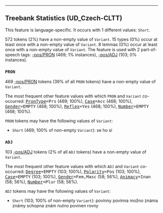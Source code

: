 

--------------------------------------------------------------------------------

## Treebank Statistics (UD_Czech-CLTT)

This feature is language-specific.
It occurs with 1 different values: `Short`.

572 tokens (2%) have a non-empty value of `Variant`.
15 types (0%) occur at least once with a non-empty value of `Variant`.
8 lemmas (0%) occur at least once with a non-empty value of `Variant`.
The feature is used with 2 part-of-speech tags: [-pos/PRON]() (469; 1% instances), [-pos/ADJ]() (103; 0% instances).

### `PRON`

469 [-pos/PRON]() tokens (39% of all `PRON` tokens) have a non-empty value of `Variant`.

The most frequent other feature values with which `PRON` and `Variant` co-occurred: <tt><a href="PronType.html">PronType</a>=Prs</tt> (469; 100%), <tt><a href="Case.html">Case</a>=Acc</tt> (468; 100%), <tt><a href="Gender.html">Gender</a>=EMPTY</tt> (468; 100%), <tt><a href="Reflex.html">Reflex</a>=Yes</tt> (468; 100%), <tt><a href="Number.html">Number</a>=EMPTY</tt> (468; 100%).

`PRON` tokens may have the following values of `Variant`:

* `Short` (469; 100% of non-empty `Variant`): se ho si

### `ADJ`

103 [-pos/ADJ]() tokens (2% of all `ADJ` tokens) have a non-empty value of `Variant`.

The most frequent other feature values with which `ADJ` and `Variant` co-occurred: <tt><a href="Degree.html">Degree</a>=EMPTY</tt> (103; 100%), <tt><a href="Polarity.html">Polarity</a>=Pos</tt> (103; 100%), <tt><a href="Case.html">Case</a>=EMPTY</tt> (103; 100%), <tt><a href="Gender.html">Gender</a>=Fem,Masc</tt> (58; 56%), <tt><a href="Animacy.html">Animacy</a>=Inan</tt> (58; 56%), <tt><a href="Number.html">Number</a>=Plur</tt> (58; 56%).

`ADJ` tokens may have the following values of `Variant`:

* `Short` (103; 100% of non-empty `Variant`): povinny povinna možno známa známy schopna znám nutno povinen rovny


